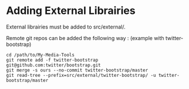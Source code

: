 Adding External Librairies
==========================

External librairies must be added to src/external/.

Remote git repos can be added the following way : (example with twitter-bootstrap)

```
cd /path/to/My-Media-Tools
git remote add -f twitter-bootstrap git@github.com:twitter/bootstrap.git
git merge -s ours --no-commit twitter-bootstrap/master
git read-tree --prefix=src/external/twitter-bootstrap/ -u twitter-bootstrap/master
```
